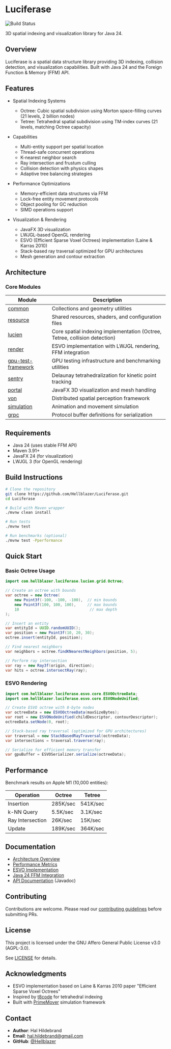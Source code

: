 # Luciferase

![Build Status](https://github.com/hellblazer/Luciferase/actions/workflows/maven.yml/badge.svg)

3D spatial indexing and visualization library for Java 24.

## Overview

Luciferase is a spatial data structure library providing 3D indexing, collision detection, and visualization capabilities. Built with Java 24 and the Foreign Function & Memory (FFM) API.

## Features

- Spatial Indexing Systems
  - Octree: Cubic spatial subdivision using Morton space-filling curves (21 levels, 2 billion nodes)
  - Tetree: Tetrahedral spatial subdivision using TM-index curves (21 levels, matching Octree capacity)
  
- Capabilities
  - Multi-entity support per spatial location
  - Thread-safe concurrent operations
  - K-nearest neighbor search
  - Ray intersection and frustum culling
  - Collision detection with physics shapes
  - Adaptive tree balancing strategies
  
- Performance Optimizations
  - Memory-efficient data structures via FFM
  - Lock-free entity movement protocols
  - Object pooling for GC reduction
  - SIMD operations support
  
- Visualization & Rendering
  - JavaFX 3D visualization
  - LWJGL-based OpenGL rendering
  - ESVO (Efficient Sparse Voxel Octrees) implementation (Laine & Karras 2010)
  - Stack-based ray traversal optimized for GPU architectures
  - Mesh generation and contour extraction

## Architecture

### Core Modules

| Module | Description |
|--------|-------------|
| [common](common/README.md) | Collections and geometry utilities |
| [resource](resource/README.md) | Shared resources, shaders, and configuration files |
| [lucien](lucien/README.md) | Core spatial indexing implementation (Octree, Tetree, collision detection) |
| [render](render/README.md) | ESVO implementation with LWJGL rendering, FFM integration |
| [gpu-test-framework](gpu-test-framework/README.md) | GPU testing infrastructure and benchmarking utilities |
| [sentry](sentry/README.md) | Delaunay tetrahedralization for kinetic point tracking |
| [portal](portal/README.md) | JavaFX 3D visualization and mesh handling |
| [von](von/README.md) | Distributed spatial perception framework |
| [simulation](simulation/README.md) | Animation and movement simulation |
| [grpc](grpc/README.md) | Protocol buffer definitions for serialization |

## Requirements

- Java 24 (uses stable FFM API)
- Maven 3.91+
- JavaFX 24 (for visualization)
- LWJGL 3 (for OpenGL rendering)

## Build Instructions

```bash
# Clone the repository
git clone https://github.com/Hellblazer/Luciferase.git
cd Luciferase

# Build with Maven wrapper
./mvnw clean install

# Run tests
./mvnw test

# Run benchmarks (optional)
./mvnw test -Pperformance
```

## Quick Start

### Basic Octree Usage

```java
import com.hellblazer.luciferase.lucien.grid.Octree;

// Create an octree with bounds
var octree = new Octree(
    new Point3f(-100, -100, -100),  // min bounds
    new Point3f(100, 100, 100),     // max bounds
    10                               // max depth
);

// Insert an entity
var entityId = UUID.randomUUID();
var position = new Point3f(10, 20, 30);
octree.insert(entityId, position);

// Find nearest neighbors
var neighbors = octree.findKNearestNeighbors(position, 5);

// Perform ray intersection
var ray = new Ray3f(origin, direction);
var hits = octree.intersectRay(ray);
```

### ESVO Rendering

```java
import com.hellblazer.luciferase.esvo.core.ESVOOctreeData;
import com.hellblazer.luciferase.esvo.core.ESVONodeUnified;

// Create ESVO octree with 8-byte nodes
var octreeData = new ESVOOctreeData(maxSizeBytes);
var root = new ESVONodeUnified(childDescriptor, contourDescriptor);
octreeData.setNode(0, root);

// Stack-based ray traversal (optimized for GPU architectures)
var traversal = new StackBasedRayTraversal(octreeData);
var intersections = traversal.traverse(ray);

// Serialize for efficient memory transfer
var gpuBuffer = ESVOSerializer.serialize(octreeData);
```

## Performance

Benchmark results on Apple M1 (10,000 entities):

| Operation | Octree | Tetree |
|-----------|--------|--------|
| Insertion | 285K/sec | 541K/sec |
| k-NN Query | 5.5K/sec | 3.1K/sec |
| Ray Intersection | 26K/sec | 15K/sec |
| Update | 189K/sec | 364K/sec |

## Documentation

- [Architecture Overview](lucien/doc/LUCIEN_ARCHITECTURE.md)
- [Performance Metrics](lucien/doc/PERFORMANCE_METRICS_MASTER.md)
- [ESVO Implementation](render/doc/ESVO_COMPLETION_SUMMARY.md)
- [Java 24 FFM Integration](render/doc/JAVA_24_FFM_PLAN.md)
- [API Documentation](https://hellblazer.github.io/Luciferase/) (Javadoc)

## Contributing

Contributions are welcome. Please read our [contributing guidelines](CONTRIBUTING.md) before submitting PRs.

## License

This project is licensed under the GNU Affero General Public License v3.0 (AGPL-3.0).

See [LICENSE](LICENSE) for details.

## Acknowledgments

- ESVO implementation based on Laine & Karras 2010 paper "Efficient Sparse Voxel Octrees"
- Inspired by [t8code](https://github.com/DLR-AMR/t8code) for tetrahedral indexing
- Built with [PrimeMover](https://github.com/Hellblazer/PrimeMover) simulation framework

## Contact

- **Author**: Hal Hildebrand
- **Email**: hal.hildebrand@gmail.com
- **GitHub**: [@Hellblazer](https://github.com/Hellblazer)

